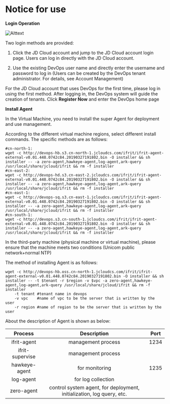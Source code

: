 # Notice for use


**Login Operation**

![Alttext](https://github.com/jdcloudcom/cn/blob/DevOps/image/DevOps/Operation32.png)

Two login methods are provided:

1) Click the JD Cloud account and jump to the JD Cloud account login page. Users can log in directly with the JD Cloud account.

2) Use the existing DevOps user name and directly enter the username and password to log in (Users can be created by the DevOps tenant administrator. For details, see Account Management)

For the JD Cloud account that uses DevOps for the first time, please log in using the first method. After logging in, the DevOps system will guide the creation of tenants. Click **Register Now** and enter the DevOps home page


**Install Agent**

In the Virtual Machine, you need to install the super Agent for deployment and use management.

According to the different virtual machine regions, select different install commands. The specific methods are as follows:

```
#cn-north-1:
wget -c http://devops-hb.s3.cn-north-1.jcloudcs.com/ifrit/ifrit-agent-external-v0.01.448.0742c84.20190327191802.bin -O installer && sh installer -- -a zero-agent,hawkeye-agent,log-agent,ark-query /usr/local/share/jcloud/ifrit && rm -f installer
#cn-east-2:
wget -c http://devops-hd.s3.cn-east-2.jcloudcs.com/ifrit/ifrit-agent-external-v0.01.448.0742c84.20190327191802.bin -O installer && sh installer -- -a zero-agent,hawkeye-agent,log-agent,ark-query /usr/local/share/jcloud/ifrit && rm -f installer
#cn-east-1:
wget -c http://devops-sq.s3.cn-east-1.jcloudcs.com/ifrit/ifrit-agent-external-v0.01.448.0742c84.20190327191802.bin -O installer && sh installer -- -a zero-agent,hawkeye-agent,log-agent,ark-query /usr/local/share/jcloud/ifrit && rm -f installer
#cn-south-1:
wget -c http://devops.s3.cn-south-1.jcloudcs.com/ifrit/ifrit-agent-external-v0.01.448.0742c84.20190327191802.bin -O installer && sh installer -- -a zero-agent,hawkeye-agent,log-agent,ark-query /usr/local/share/jcloud/ifrit && rm -f installer
```

In the third-party machine (physical machine or virtual machine), please ensure that the machine meets two conditions (Unicom public network+normal NTP)

The method of installing Agent is as follows:

```
wget -c http://devops-hb.oss.cn-north-1.jcloudcs.com/ifrit/ifrit-agent-external-v0.01.448.0742c84.20190327191802.bin -O installer && sh installer -- -t $tenant -r $region -v $vpc -a zero-agent,hawkeye-agent,log-agent,ark-query /usr/local/share/jcloud/ifrit && rm -f installer
    -t tenant #tenant name in devops
    -v vpc    #name of vpc to be the server that is written by the user
    -r region #name of region to be the server that is written by the user
```

About the description of Agent is shown as below:

| Process      |   Description  | Port  |
| :--------: | :--------:|:--------:|
| ifrit-agent  | management process |  1234 |
| ifrit-supervise  | management process |  |
| hawkeye-agent  | for monitoring |  1235 |
| log-agent  | for log collection |   |
| zero-agent  | control system agent, for deployment, initialization, log query, etc. |   |
